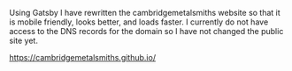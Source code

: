 Using Gatsby I have rewritten the cambridgemetalsmiths website so that it is mobile friendly, looks better, and loads faster. I currently do not have access to the DNS records for the domain so I have not changed the public site yet.

https://cambridgemetalsmiths.github.io/
